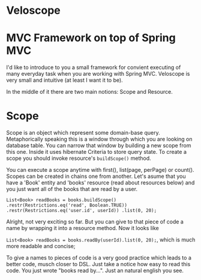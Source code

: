 Veloscope
=========

MVC Framework on top of Spring MVC
=========

I'd like to introduce to you a small framework for convient executing of many everyday task when you are working with Spring MVC. Veloscope is very small and intuitive (at least I want it to be). 

In the middle of it there are two main notions: Scope and Resource.

Scope
=====

Scope is an object which represent some domain-base query. Metaphorically speaking this is a window through which you are looking on database table. You can narrow that window by building a new scope from this one. Inside it uses hibernate Criteria to store query state. To create a scope you should invoke resource's `buildScope()` method.

You can execute a scope anytime with first(), list(page, perPage) or count(). Scopes can be created in chains one from another. Let's asume that you have a 'Book' entity and 'books' resource (read about resources below) and you just want all of the books that are read by a user.

`
List<Book> readBooks = books.buildScope()
                            .restr(Restrictions.eq('read', Boolean.TRUE))
                            .restr(Restrictions.eq('user.id', userId))
                            .list(0, 20);
`

Alright, not very exciting so far. But you can give to that piece of code a name by wrapping it into a resource method. Now it looks like

`List<Book> readBooks = books.readBy(userId).list(0, 20);`,
which is much more readable and concise;

To give a names to pieces of code is a very good practice which leads to a better code, musch closer to DSL. Just take a notice how easy to read this code. You just wrote "books read by...". Just an natural english you see.
